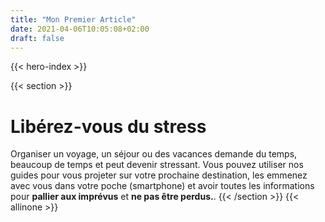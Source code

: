 ```yaml
---
title: "Mon Premier Article"
date: 2021-04-06T10:05:08+02:00
draft: false
---
```

{{< hero-index >}}

{{< section >}}
<h1 class="has-text-primary">Libérez-vous du stress</h1>
Organiser un voyage, un séjour ou des vacances demande du temps, beaucoup de temps et <span class="has-text-danger">peut devenir stressant</span>. Vous pouvez utiliser nos guides pour vous projeter sur votre prochaine destination, les emmenez avec vous dans votre poche (smartphone) et avoir toutes les informations pour <span style="font-weight: bold;">pallier aux imprévus</span> et <span style="font-weight: bold;">ne pas être perdus.</span>.
{{< /section >}}
{{< allinone >}}

